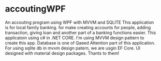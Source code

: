 # accoutingWPF
An accouting program using WPF with MVVM and SQLITE
This application is for local family banking. for make creating accounts for people, adding transaction, giving loan and another part of a banking functions easier.
This applicatoin using c# in .NET CORE.
I'm using MVVM design pattern to create this app.
Database is one of Qaeed Attention part of this application. For using sqlite db in mvvm design patern, we are usgin EF Core.
UI designed with material design packages. Thants to them!
